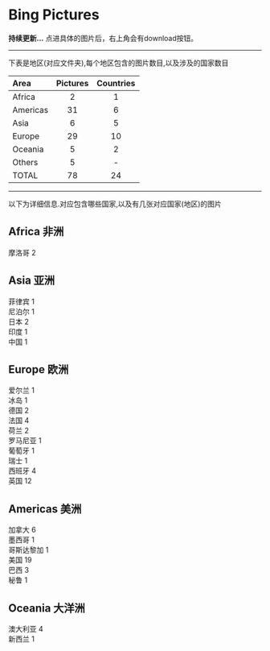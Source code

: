 # Bing Pictures

**持续更新...**
点进具体的图片后，右上角会有download按钮。
* * *
下表是地区(对应文件夹),每个地区包含的图片数目,以及涉及的国家数目

|Area                 |Pictures          |Countries         |
|:--------------------|:----------------:|:----------------:|
|Africa               |2                 |1                 |
|Americas             |31                |6                 |
|Asia                 |6                 |5                 |
|Europe               |29                |10                |
|Oceania              |5                 |2                 |
|Others               |5                 |-                 |
|TOTAL                |78                |24                |

* * *
以下为详细信息.对应包含哪些国家,以及有几张对应国家(地区)的图片

## Africa 非洲

摩洛哥 2  

## Asia 亚洲

菲律宾 1  
尼泊尔 1  
日本 2  
印度 1  
中国 1  

## Europe 欧洲

爱尔兰 1  
冰岛 1  
德国 2  
法国 4  
荷兰 2  
罗马尼亚 1  
葡萄牙 1  
瑞士 1  
西班牙 4  
英国 12  

## Americas 美洲

加拿大 6  
墨西哥 1  
哥斯达黎加 1  
美国 19  
巴西 3  
秘鲁 1  

## Oceania 大洋洲

澳大利亚 4  
新西兰 1  

